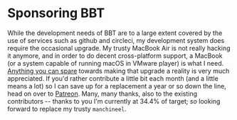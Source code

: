 <!-- WARNING: GENERATED FROM https://github.com/retorquere/zotero-better-bibtex/blob/master/README.md. EDITS WILL BE OVERWRITTEN -->
# Sponsoring BBT

While the development needs of BBT are to a large extent covered by the use of services such as github and circleci, my development system does require the occasional upgrade.
My trusty MacBook Air is not really hacking it anymore, and in order to do decent cross-platform support, a MacBook (or a system capable of running macOS in VMware player) is what I need. [Anything you can spare](https://www.paypal.me/retorquere)  towards making that upgrade a reality is very much appreciated. If you'd rather contribute a little bit each month (and a little means a lot) so I can save up for a replacement a year or so down the line, head on over to [Patreon](https://www.patreon.com/retorquere). Many, many thanks, also to the existing contributors -- thanks to you I'm currently at 34.4% of target; *so* looking forward to replace my trusty `manchineel`.
